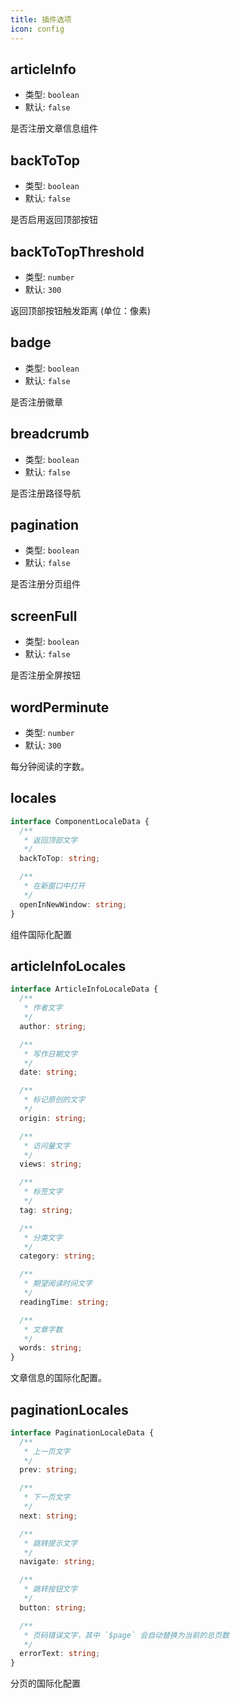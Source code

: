 ```yaml
---
title: 插件选项
icon: config
---
```


## articleInfo

- 类型: `boolean`
- 默认: `false`

是否注册文章信息组件

## backToTop

- 类型: `boolean`
- 默认: `false`

是否启用返回顶部按钮

## backToTopThreshold

- 类型: `number`
- 默认: `300`

返回顶部按钮触发距离 (单位：像素)

## badge

- 类型: `boolean`
- 默认: `false`

是否注册徽章

## breadcrumb

- 类型: `boolean`
- 默认: `false`

是否注册路径导航

## pagination

- 类型: `boolean`
- 默认: `false`

是否注册分页组件

## screenFull

- 类型: `boolean`
- 默认: `false`

是否注册全屏按钮

## wordPerminute

- 类型: `number`
- 默认: `300`

每分钟阅读的字数。

## locales

```ts
interface ComponentLocaleData {
  /**
   * 返回顶部文字
   */
  backToTop: string;

  /**
   * 在新窗口中打开
   */
  openInNewWindow: string;
}
```

组件国际化配置

## articleInfoLocales

```ts
interface ArticleInfoLocaleData {
  /**
   * 作者文字
   */
  author: string;

  /**
   * 写作日期文字
   */
  date: string;

  /**
   * 标记原创的文字
   */
  origin: string;

  /**
   * 访问量文字
   */
  views: string;

  /**
   * 标签文字
   */
  tag: string;

  /**
   * 分类文字
   */
  category: string;

  /**
   * 期望阅读时间文字
   */
  readingTime: string;

  /**
   * 文章字数
   */
  words: string;
}
```

文章信息的国际化配置。

## paginationLocales

```ts
interface PaginationLocaleData {
  /**
   * 上一页文字
   */
  prev: string;

  /**
   * 下一页文字
   */
  next: string;

  /**
   * 跳转提示文字
   */
  navigate: string;

  /**
   * 跳转按钮文字
   */
  button: string;

  /**
   * 页码错误文字，其中 `$page` 会自动替换为当前的总页数
   */
  errorText: string;
}
```

分页的国际化配置
